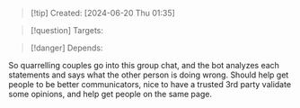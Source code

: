 
>[!tip] Created: [2024-06-20 Thu 01:35]

>[!question] Targets: 

>[!danger] Depends: 

So quarrelling couples go into this group chat, and the bot analyzes each statements and says what the other person is doing wrong.  Should help get people to be better communicators, nice to have a trusted 3rd party validate some opinions, and help get people on the same page.